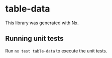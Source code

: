 # table-data

This library was generated with [Nx](https://nx.dev).

## Running unit tests

Run `nx test table-data` to execute the unit tests.
